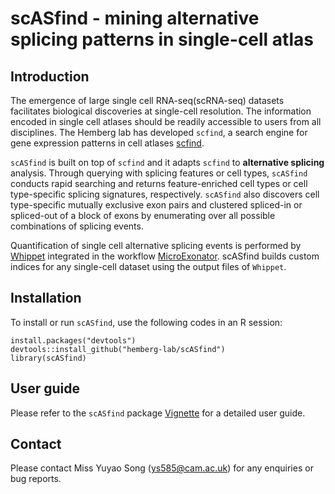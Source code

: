 # scASfind - mining alternative splicing patterns in single-cell atlas

## Introduction
The emergence of large single cell RNA-seq(scRNA-seq) datasets facilitates biological discoveries at single-cell resolution. The information encoded in single cell atlases should be readily accessible to users from all disciplines. The Hemberg lab has developed `scfind`, a search engine for gene expression patterns in cell atlases [scfind](https://github.com/hemberg-lab/scfind).  

`scASfind` is built on top of `scfind` and it adapts `scfind` to **alternative splicing** analysis. Through querying with splicing features or cell types, `scASfind` conducts rapid searching and returns feature-enriched cell types or cell type-specific splicing signatures, respectively. `scASfind` also discovers cell type-specific mutually exclusive exon pairs and clustered spliced-in or spliced-out of a block of exons by enumerating over all possible combinations of splicing events. 

Quantification of single cell alternative splicing events is performed by [Whippet](https://github.com/timbitz/Whippet.jl) integrated in the workflow [MicroExonator](https://github.com/hemberg-lab/MicroExonator). scASfind builds custom indices for any single-cell dataset using the output files of `Whippet`.

## Installation
To install or run `scASfind`, use the following codes in an R session:
```
install.packages("devtools")
devtools::install_github("hemberg-lab/scASfind")
library(scASfind)
```
## User guide
Please refer to the `scASfind` package [Vignette](https://github.com/hemberg-lab/scASfind/blob/master/vignettes/example_workflow.ipynb) for a detailed user guide.

## Contact
Please contact Miss Yuyao Song (ys585@cam.ac.uk) for any enquiries or bug reports.
